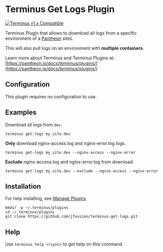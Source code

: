 # Terminus Get Logs Plugin

[![Terminus v1.x Compatible](https://img.shields.io/badge/terminus-v1.x-green.svg)](https://github.com/pantheon-systems/terminus-secrets-plugin/tree/1.x)

Terminus Plugin that allows to download all logs from a specific environment of a [Pantheon](https://www.pantheon.io) sites.

This will also pull logs on an environment with __multiple containers__.

Learn more about Terminus and Terminus Plugins at:
[https://pantheon.io/docs/terminus/plugins/](https://pantheon.io/docs/terminus/plugins/)

## Configuration

This plugin requires no configuration to use.

## Examples

Download all logs from `dev`.
```
terminus get-logs my_site.dev
```

**Only** download nginx-access.log and nginx-error.log logs.
```
terminus get-logs my_site.dev --nginx-access --nginx-error
```

**Exclude** nginx-access.log and nginx-error.log from download.
```
terminus get-logs my_site.dev --exclude --nginx-access --nginx-error
```

## Installation
For help installing, see [Manage Plugins](https://pantheon.io/docs/terminus/plugins/)
```
mkdir -p ~/.terminus/plugins
cd ~/.terminus/plugins
git clone https://github.com/jfussion/terminus-get-logs.git
```

## Help
Use `terminus help <rsync>` to get help on this command.
